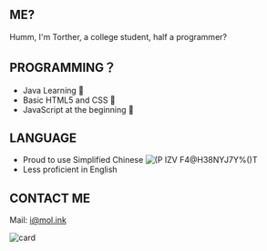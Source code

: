 ## ME?
Humm, I'm Torther, a college student, half a programmer?

## PROGRAMMING？
- Java Learning 📖
- Basic HTML5 and CSS 📐
- JavaScript at the beginning 🎈

## LANGUAGE
- Proud to use Simplified Chinese ![(P IZV F4@H38NYJ7Y%()T](https://user-images.githubusercontent.com/29655416/143996917-472ce6f3-8d81-414f-a8b2-b3ecd85ad318.png)
- Less proficient in English

## CONTACT ME
Mail: i@mol.ink

![card](https://github.com/Torther/netease-music-card/blob/main/card.svg)
